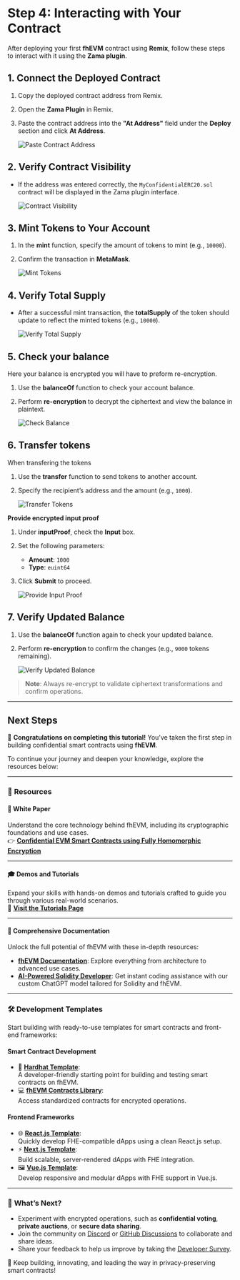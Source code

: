 # Step 4: Interacting with Your Contract

After deploying your first **fhEVM** contract using **Remix**, follow these steps to interact with it using the **Zama plugin**.

## 1. Connect the Deployed Contract

1. Copy the deployed contract address from Remix.
2. Open the **Zama Plugin** in Remix.
3. Paste the contract address into the **"At Address"** field under the **Deploy** section and click **At Address**.

   ![Paste Contract Address](https://colony-recorder.s3.amazonaws.com/files/2025-01-16/3adc23b0-4914-40fd-97b7-2f251b905e8b/stack_animation.webp)

## 2. Verify Contract Visibility

- If the address was entered correctly, the `MyConfidentialERC20.sol` contract will be displayed in the Zama plugin interface.

  ![Contract Visibility](https://ajeuwbhvhr.cloudimg.io/colony-recorder.s3.amazonaws.com/files/2025-01-16/1adf1fef-d2f0-432c-85b2-8a0dcdd9f38c/ascreenshot.jpeg)

## 3. Mint Tokens to Your Account

1. In the **mint** function, specify the amount of tokens to mint (e.g., `10000`).
2. Confirm the transaction in **MetaMask**.

   ![Mint Tokens](https://colony-recorder.s3.amazonaws.com/files/2025-01-16/16476b39-2740-48ad-bcb8-7780035656e4/stack_animation.webp)

## 4. Verify Total Supply

- After a successful mint transaction, the **totalSupply** of the token should update to reflect the minted tokens (e.g., `10000`).

  ![Verify Total Supply](https://colony-recorder.s3.amazonaws.com/files/2025-01-16/7487004f-40bd-4455-9f00-f484da918a8f/stack_animation.webp)

## 5. Check your balance

Here your balance is encrypted you will have to preform re-encryption.

1. Use the **balanceOf** function to check your account balance.
2. Perform **re-encryption** to decrypt the ciphertext and view the balance in plaintext.

   ![Check Balance](https://colony-recorder.s3.amazonaws.com/files/2025-01-16/999cd003-f088-449c-978a-9ed1b158e00e/stack_animation.webp)

## 6. Transfer tokens

When transfering the tokens

1. Use the **transfer** function to send tokens to another account.
2. Specify the recipient’s address and the amount (e.g., `1000`).

   ![Transfer Tokens](https://colony-recorder.s3.amazonaws.com/files/2025-01-16/4f6320c3-0649-4402-ac47-68f9e8800bf1/stack_animation.webp)

**Provide encrypted input proof**

1. Under **inputProof**, check the **Input** box.
2. Set the following parameters:
   - **Amount**: `1000`
   - **Type**: `euint64`
3. Click **Submit** to proceed.

   ![Provide Input Proof](https://colony-recorder.s3.amazonaws.com/files/2025-01-16/de6141a7-4e85-4bb0-a5fd-9cc0e44807c1/stack_animation.webp)

## 7. Verify Updated Balance

1. Use the **balanceOf** function again to check your updated balance.
2. Perform **re-encryption** to confirm the changes (e.g., `9000` tokens remaining).

   ![Verify Updated Balance](https://colony-recorder.s3.amazonaws.com/files/2025-01-17/41be5952-5036-41ed-b0c6-be78b3490275/stack_animation.webp)

> **Note**: Always re-encrypt to validate ciphertext transformations and confirm operations.

---

## Next Steps

🎉 **Congratulations on completing this tutorial!** You’ve taken the first step in building confidential smart contracts using **fhEVM**.

To continue your journey and deepen your knowledge, explore the resources below:

---

### 🌟 **Resources**

#### 📄 **White Paper**

Understand the core technology behind fhEVM, including its cryptographic foundations and use cases.  
👉 [**Confidential EVM Smart Contracts using Fully Homomorphic Encryption**](https://github.com/zama-ai/fhevm/blob/main/fhevm-whitepaper-v2.pdf)

---

#### 🎓 **Demos and Tutorials**

Expand your skills with hands-on demos and tutorials crafted to guide you through various real-world scenarios.  
🔗 [**Visit the Tutorials Page**](https://docs.zama.ai/fhevm/tutorials/see-all-tutorials)

---

#### 📘 **Comprehensive Documentation**

Unlock the full potential of fhEVM with these in-depth resources:

- [**fhEVM Documentation**](https://docs.zama.ai/fhevm): Explore everything from architecture to advanced use cases.
- [**AI-Powered Solidity Developer**](https://chatgpt.com/g/g-67518aee3c708191b9f08d077a7d6fa1-zama-solidity-developer): Get instant coding assistance with our custom ChatGPT model tailored for Solidity and fhEVM.

---

### 🛠️ **Development Templates**

Start building with ready-to-use templates for smart contracts and front-end frameworks:

#### **Smart Contract Development**

- 🔧 [**Hardhat Template**](https://github.com/zama-ai/fhevm-hardhat-template):  
  A developer-friendly starting point for building and testing smart contracts on fhEVM.
- 💻 [**fhEVM Contracts Library**](https://github.com/zama-ai/fhevm-contracts):  
  Access standardized contracts for encrypted operations.

#### **Frontend Frameworks**

- 🌐 [**React.js Template**](https://github.com/zama-ai/fhevm-react-template):  
  Quickly develop FHE-compatible dApps using a clean React.js setup.
- ⚡ [**Next.js Template**](https://github.com/zama-ai/fhevm-next-template):  
  Build scalable, server-rendered dApps with FHE integration.
- 🖼️ [**Vue.js Template**](https://github.com/zama-ai/fhevm-vue-template):  
  Develop responsive and modular dApps with FHE support in Vue.js.

---

### 🚀 **What’s Next?**

- Experiment with encrypted operations, such as **confidential voting**, **private auctions**, or **secure data sharing**.
- Join the community on [Discord](https://discord.gg/zama-ai) or [GitHub Discussions](https://github.com/zama-ai/fhevm/discussions) to collaborate and share ideas.
- Share your feedback to help us improve by taking the [Developer Survey](https://zama.ai/survey).

🎯 Keep building, innovating, and leading the way in privacy-preserving smart contracts!
